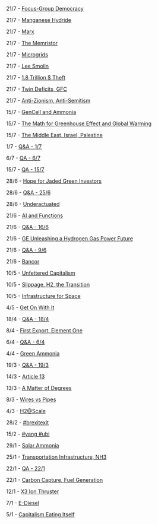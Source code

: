 
21/7 - [Focus-Group Democracy](08/focus-group-democracy.md)

21/7 - [Manganese Hydride](08/manganese-hydride.md)

21/7 - [Marx](08/marx.md)

21/7 - [The Memristor](08/memristors.md)

21/7 - [Microgrids](08/microgrids.md)

21/7 - [Lee Smolin](08/smolin.md)

21/7 - [1.8 Trillion $ Theft](08/trillion-dollar-theft.md)

21/7 - [Twin Deficits, GFC](08/twin-deficits.md)

21/7 - [Anti-Zionism, Anti-Semitism](08/zionism-antisemitism.md)

15/7 - [GenCell and Ammonia](07/gencell.md)

15/7 - [The Math for Greenhouse Effect and Global Warming](07/greenhouse-effect-math.md)

15/7 - [The Middle East, Israel, Palestine](07/middleeast.md)

1/7  - [Q&A - 1/7](07/qa-0107.md)

6/7  - [QA - 6/7](07/qa-0607.md)

15/7 - [QA - 15/7](07/qa-1507.md)

28/6 - [Hope for Jaded Green Investors ](06/jaded-h2.md)

28/6 - [Q&A - 25/6](06/qa-2506.md)

28/6 - [Underactuated](06/underactuated.md)

21/6 - [AI and Functions](06/ai.md)

21/6 - [Q&A - 16/6](06/qa-1606.md)

21/6 - [GE Unleashing a Hydrogen Gas Power Future](06/ge-h2.md)

21/6 - [Q&A - 9/6](06/qa-0906.md)

21/6 - [Bancor](06/bancor.md)

10/5 - [Unfettered Capitalism](2019/05/unfettered.md)

10/5 - [Slippage, H2, the Transition](2019/05/slippage.md)

10/5 - [Infrastructure for Space](2019/05/oneill.md)

4/5 - [Get On With It](2019/05/geton.md)

18/4 - [Q&A - 18/4](04/qa-1804.md)

8/4 - [First Export, Element One](04/h2x.md)

6/4 - [Q&A - 6/4](04/qa-0604.md)

4/4 - [Green Ammonia](04/greenammonia.md)

19/3 - [Q&A - 19/3](03/qa-0193.md)

14/3 - [Article 13](03/article13.md)

13/3 - [A Matter of Degrees](03/degrees.md)

8/3 - [Wires vs Pipes](03/wirespipes.md)

4/3 - [H2@Scale](03/h2scale.md)

28/2 - [#brexitexit](02/brexitexit.md)

15/2 - [#yang #ubi](02/yang.md)

29/1 - [Solar Ammonia](01/solarammonia.md)

25/1 - [Transportation Infrastructure, NH3](01/transportation.md)

22/1 - [QA - 22/1](01/qa-1.md)

22/1 - [Carbon Capture, Fuel Generation](01/carboncapture.md)

12/1 - [X3 Ion Thruster](01/x3.md)

7/1 - [E-Diesel](01/ediesel.md)

5/1 - [Capitalism Eating Itself](01/capitalism.md)



